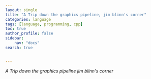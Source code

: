 ```yaml
---
layout: single
title: "A Trip down the graphics pipeline, jim blinn's corner"
categories: language
tags: [language, programming, cpp]
toc: true
author_profile: false
sidebar:
    nav: "docs"
search: true


---
```




*A Trip down the graphics pipeline jim blinn's corner*



